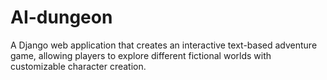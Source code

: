 # AI-dungeon
A Django web application that creates an interactive text-based adventure game, allowing players to explore different fictional worlds with customizable character creation.
